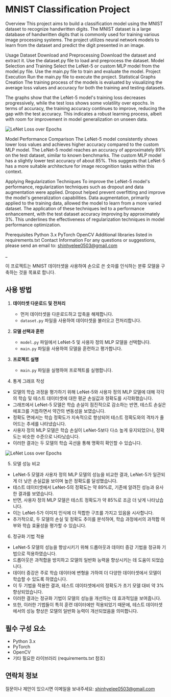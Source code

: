 # MNIST Classification Project

Overview
This project aims to build a classification model using the MNIST dataset to recognize handwritten digits. The MNIST dataset is a large database of handwritten digits that is commonly used for training various image processing systems. The project utilizes neural network models to learn from the dataset and predict the digit presented in an image.

Usage
Dataset Download and Preprocessing
Download the dataset and extract it.
Use the dataset.py file to load and preprocess the dataset.
Model Selection and Training
Select the LeNet-5 or custom MLP model from the model.py file.
Use the main.py file to train and evaluate the model.
Project Execution
Run the main.py file to execute the project.
Statistical Graphs Creation
The training process of the models is evaluated by visualizing the average loss values and accuracy for both the training and testing datasets.


The graphs show that the LeNet-5 model's training loss decreases progressively, while the test loss shows some volatility over epochs. In terms of accuracy, the training accuracy continues to improve, reducing the gap with the test accuracy. This indicates a robust learning process, albeit with room for improvement in model generalization on unseen data.

![LeNet Loss over Epochs](https://github.com/mungmung53/seoultech/assets/161430566/c89502af-833c-4c78-893d-816c671383f2)

Model Performance Comparison
The LeNet-5 model consistently shows lower loss values and achieves higher accuracy compared to the custom MLP model. The LeNet-5 model reaches an accuracy of approximately 89% on the test dataset, similar to known benchmarks. The custom MLP model has a slightly lower test accuracy of about 85%. This suggests that LeNet-5 has a more suitable architecture for image recognition tasks within this context.

Applying Regularization Techniques
To improve the LeNet-5 model's performance, regularization techniques such as dropout and data augmentation were applied. Dropout helped prevent overfitting and improve the model's generalization capabilities. Data augmentation, primarily applied to the training data, allowed the model to learn from a more varied dataset. The application of these techniques led to a performance enhancement, with the test dataset accuracy improving by approximately 3%. This underlines the effectiveness of regularization techniques in model performance optimization.

Prerequisites
Python 3.x
PyTorch
OpenCV
Additional libraries listed in requirements.txt
Contact Information
For any questions or suggestions, please send an email to: shinhyelee0503@gmail.com

_

이 프로젝트는 MNIST 데이터셋을 사용하여 손으로 쓴 숫자를 인식하는 분류 모델을 구축하는 것을 목표로 합니다.

## 사용 방법

1. **데이터셋 다운로드 및 전처리**
   - 먼저 데이터셋을 다운로드하고 압축을 해제합니다.
   - `dataset.py` 파일을 사용하여 데이터셋을 불러오고 전처리합니다.

2. **모델 선택과 훈련**
   - `model.py` 파일에서 LeNet-5 및 사용자 정의 MLP 모델을 선택합니다.
   - `main.py` 파일을 사용하여 모델을 훈련하고 평가합니다.

3. **프로젝트 실행**
   - `main.py` 파일을 실행하여 프로젝트를 실행합니다.

4. 통계 그래프 작성
- 모델의 학습 과정을 평가하기 위해 LeNet-5와 사용자 정의 MLP 모델에 대해 각각의 학습 및 테스트 데이터셋에 대한 평균 손실값과 정확도를 시각화했습니다.
- 그래프에서 LeNet-5 모델은 학습 손실이 점진적으로 감소하는 반면, 테스트 손실은 에포크를 거듭하면서 약간의 변동성을 보였습니다.
- 정확도 면에서는 학습 정확도가 지속적으로 향상되어 테스트 정확도와의 격차가 줄어드는 추세를 나타냈습니다.
- 사용자 정의 MLP 모델은 학습 손실이 LeNet-5보다 다소 높게 유지되었으나, 정확도는 비슷한 수준으로 나타났습니다.
- 이러한 결과는 두 모델의 학습 곡선을 통해 명확히 확인할 수 있습니다.

![LeNet Loss over Epochs](https://github.com/mungmung53/seoultech/assets/161430566/c89502af-833c-4c78-893d-816c671383f2)


5. 모델 성능 비교
- LeNet-5 모델과 사용자 정의 MLP 모델의 성능을 비교한 결과, LeNet-5가 일관되게 더 낮은 손실값을 보이며 높은 정확도를 달성했습니다.
- 테스트 데이터셋에서 LeNet-5의 정확도는 약 89%로, 기존에 알려진 성능과 유사한 결과를 보였습니다.
- 반면, 사용자 정의 MLP 모델은 테스트 정확도가 약 85%로 조금 더 낮게 나타났습니다.
- 이는 LeNet-5가 이미지 인식에 더 적합한 구조를 가지고 있음을 시사합니다.
- 추가적으로, 두 모델의 손실 및 정확도 추이를 분석하여, 학습 과정에서의 과적합 여부와 학습 효율성을 평가할 수 있습니다.

6. 정규화 기법 적용
- LeNet-5 모델의 성능을 향상시키기 위해 드롭아웃과 데이터 증강 기법을 정규화 기법으로 적용하였습니다.
- 드롭아웃은 과적합을 방지하고 모델의 일반화 능력을 향상시키는 데 도움이 되었습니다.
- 데이터 증강은 주로 학습 데이터에 변형을 가하여 더 다양한 데이터셋에서 모델이 학습할 수 있도록 하였습니다.
- 이 두 기법을 적용한 결과, 테스트 데이터셋에서의 정확도가 초기 모델 대비 약 3% 향상되었습니다.
- 이러한 결과는 정규화 기법이 모델의 성능을 개선하는 데 효과적임을 보여줍니다.
- 또한, 이러한 기법들이 특히 훈련 데이터에만 적용되었기 때문에, 테스트 데이터셋에서의 성능 향상은 모델의 일반화 능력이 개선되었음을 의미합니다.


## 필수 구성 요소

- Python 3.x
- PyTorch
- OpenCV
- 기타 필요한 라이브러리 (requirements.txt 참조)



## 연락처 정보

질문이나 제안이 있으시면 이메일을 보내주세요: shinhyelee0503@gmail.com
